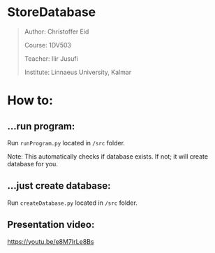# StoreDatabase

> Author: Christoffer Eid
>
> Course: 1DV503
>
> Teacher: Ilir Jusufi
>
> Institute: Linnaeus University, Kalmar

# How to:
## ...run program:
Run `runProgram.py` located in `/src` folder.

Note: This automatically checks if database exists. If not; it will create database for you. 

## ...just create database:
Run `createDatabase.py` located in `/src` folder.

## Presentation video:
https://youtu.be/e8M7IrLe8Bs
